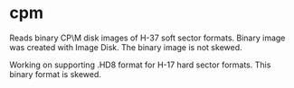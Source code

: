 # cpm
Reads binary CP\M disk images of H-37 soft sector formats. Binary image was created with Image Disk. 
The binary image is not skewed. 

Working on supporting .HD8 format for H-17 hard sector formats. This binary format is skewed. 
